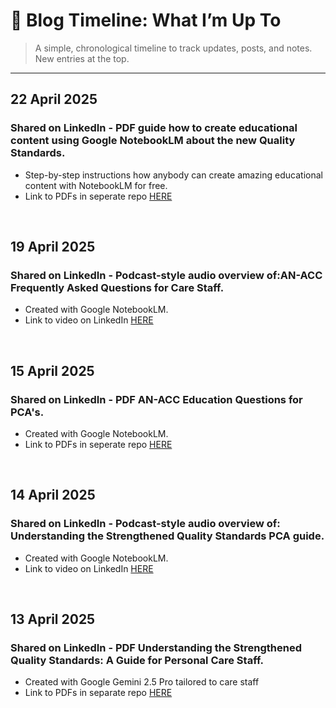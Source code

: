 # 📖 Blog Timeline: What I’m Up To

> A simple, chronological timeline to track updates, posts, and notes.  
> New entries at the top.

---
<!---
## How It Works

1. **Add New Entries at the Top**: Whenever you have something to share, copy the template below and paste it right under the latest date header.
2. **Use ISO Dates**: Format dates as `YYYY-MM-DD` for consistency.
3. **Keep It Concise**: Use bullet points for quick readability.
4. **Commit & Push**: Save your changes, commit to GitHub, and let the timeline grow!

---
--->
## 22 April 2025 
### Shared on LinkedIn - PDF guide how to create educational content using Google NotebookLM about the new Quality Standards.
- Step-by-step instructions how anybody can create amazing educational content with NotebookLM for free.
- Link to PDFs in seperate repo [HERE](https://github.com/ZoeDekraker/Aged_Care_PDFs)


<br>

## 19 April 2025
### Shared on LinkedIn - Podcast-style audio overview of:AN-ACC Frequently Asked Questions for Care Staff.
- Created with Google NotebookLM.
- Link to video on LinkedIn [HERE](https://www.linkedin.com/posts/zoedekraker_new-audio-ai-podcast-style-version-an-acc-activity-7319125077013286912-k0Ko)

<br>


## 15 April 2025
### Shared on LinkedIn - PDF AN-ACC Education Questions for PCA's. 
- Created with Google NotebookLM. 
- Link to PDFs in seperate repo [HERE](https://github.com/ZoeDekraker/Aged_Care_PDFs)

<br>

## 14 April 2025
### Shared on LinkedIn - Podcast-style audio overview of: Understanding the Strengthened Quality Standards PCA guide.
- Created with Google NotebookLM.
- Link to video on LinkedIn [HERE](https://www.linkedin.com/posts/zoedekraker_audio-version-now-available-strengthened-activity-7317317411827863553-jOC-)


<br>

## 13 April 2025
### Shared on LinkedIn - PDF Understanding the Strengthened Quality Standards: A Guide for Personal Care Staff.
- Created with Google Gemini 2.5 Pro tailored to care staff
- Link to PDFs in separate repo [HERE](https://github.com/ZoeDekraker/Aged_Care_PDFs)

<br>

<!--
### Template for New Entries

## YYYY-MM-DD

### 🏷️ Title

- Your bullet point update here.
- Another detail or reflection.

-->
